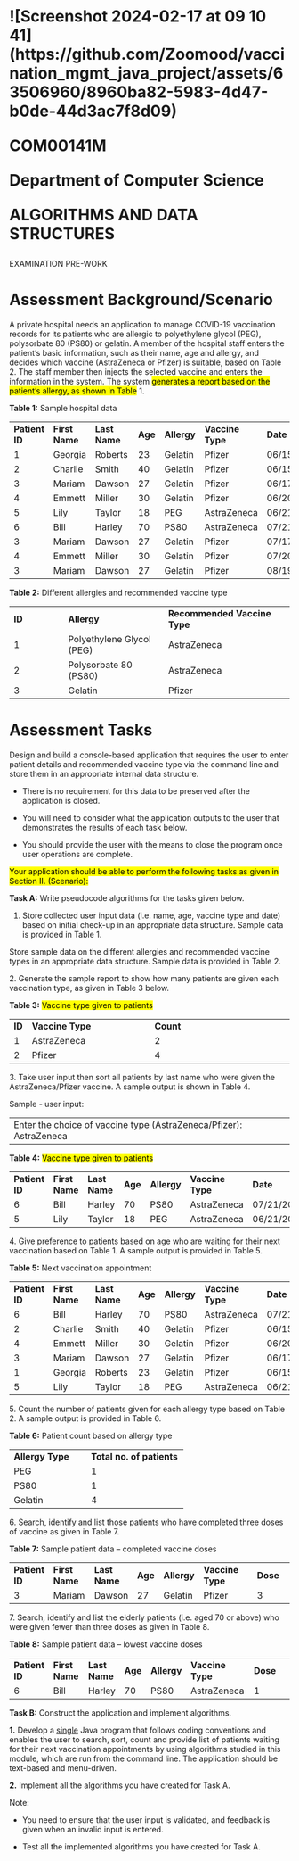 

<!DOCTYPE html>
<html xmlns="http://www.w3.org/1999/xhtml" lang="" xml:lang="">
<h1>
  ![Screenshot 2024-02-17 at 09 10 41](https://github.com/Zoomood/vaccination_mgmt_java_project/assets/63506960/8960ba82-5983-4d47-b0de-44d3ac7f8d09)

<p>COM00141M</p>
<p>Department of Computer Science</p>
<p><strong>ALGORITHMS AND DATA STRUCTURES</strong></p>
</h1>
<p>EXAMINATION PRE-WORK</p>
<h1 id="assessment-backgroundscenario">Assessment
Background/Scenario</h1>
<p>A private hospital needs an application to manage <span
class="smallcaps">COVID</span>-19 vaccination records for its patients
who are allergic to polyethylene glycol (PEG), polysorbate 80 (PS80) or
gelatin. A member of the hospital staff enters the patient’s basic
information, such as their name, age and allergy, and decides which
vaccine (AstraZeneca or Pfizer) is suitable, based on Table 2. The staff
member then injects the selected vaccine and enters the information in
the system. The system <mark>generates a report based on the patient’s
allergy, as shown in Table</mark> 1.</p>
<p><strong>Table 1:</strong> Sample hospital data</p>
<table>
<colgroup>
<col style="width: 14%" />
<col style="width: 14%" />
<col style="width: 14%" />
<col style="width: 8%" />
<col style="width: 13%" />
<col style="width: 16%" />
<col style="width: 18%" />
</colgroup>
<tbody>
<tr class="odd">
<td><strong>Patient ID</strong></td>
<td><strong>First Name</strong></td>
<td><strong>Last Name</strong></td>
<td><strong>Age</strong></td>
<td><strong>Allergy</strong></td>
<td><strong>Vaccine Type</strong></td>
<td><strong>Date</strong></td>
</tr>
<tr class="even">
<td>1</td>
<td>Georgia</td>
<td>Roberts</td>
<td>23</td>
<td>Gelatin</td>
<td>Pfizer</td>
<td>06/15/2021</td>
</tr>
<tr class="odd">
<td>2</td>
<td>Charlie</td>
<td>Smith</td>
<td>40</td>
<td>Gelatin</td>
<td>Pfizer</td>
<td>06/15/2021</td>
</tr>
<tr class="even">
<td>3</td>
<td>Mariam</td>
<td>Dawson</td>
<td>27</td>
<td>Gelatin</td>
<td>Pfizer</td>
<td>06/17/2021</td>
</tr>
<tr class="odd">
<td>4</td>
<td>Emmett</td>
<td>Miller</td>
<td>30</td>
<td>Gelatin</td>
<td>Pfizer</td>
<td>06/20/2021</td>
</tr>
<tr class="even">
<td>5</td>
<td>Lily</td>
<td>Taylor</td>
<td>18</td>
<td>PEG</td>
<td>AstraZeneca</td>
<td>06/21/2021</td>
</tr>
<tr class="odd">
<td>6</td>
<td>Bill</td>
<td>Harley</td>
<td>70</td>
<td>PS80</td>
<td>AstraZeneca</td>
<td>07/21/2021</td>
</tr>
<tr class="even">
<td>3</td>
<td>Mariam</td>
<td>Dawson</td>
<td>27</td>
<td>Gelatin</td>
<td>Pfizer</td>
<td>07/17/2021</td>
</tr>
<tr class="odd">
<td>4</td>
<td>Emmett</td>
<td>Miller</td>
<td>30</td>
<td>Gelatin</td>
<td>Pfizer</td>
<td>07/20/2021</td>
</tr>
<tr class="even">
<td>3</td>
<td>Mariam</td>
<td>Dawson</td>
<td>27</td>
<td>Gelatin</td>
<td>Pfizer</td>
<td>08/19/2021</td>
</tr>
</tbody>
</table>
<p><strong>Table 2:</strong> Different allergies and recommended vaccine
type</p>
<table>
<colgroup>
<col style="width: 19%" />
<col style="width: 35%" />
<col style="width: 44%" />
</colgroup>
<tbody>
<tr class="odd">
<td><strong>ID</strong></td>
<td><strong>Allergy</strong></td>
<td><strong>Recommended Vaccine Type</strong></td>
</tr>
<tr class="even">
<td>1</td>
<td>Polyethylene Glycol (PEG)</td>
<td>AstraZeneca</td>
</tr>
<tr class="odd">
<td>2</td>
<td>Polysorbate 80 (PS80)</td>
<td>AstraZeneca</td>
</tr>
<tr class="even">
<td>3</td>
<td>Gelatin</td>
<td>Pfizer</td>
</tr>
</tbody>
</table>
<h1 id="assessment-tasks">Assessment Tasks </h1>
<p>Design and build a console-based application that requires the user
to enter patient details and recommended vaccine type via the command
line and store them in an appropriate internal data structure.</p>
<ul>
<li><p>There is no requirement for this data to be preserved after the
application is closed.</p></li>
<li><p>You will need to consider what the application outputs to the
user that demonstrates the results of each task below.</p></li>
<li><p>You should provide the user with the means to close the program
once user operations are complete.</p></li>
</ul>
<p><mark>Your application should be able to perform the following tasks
as given in Section II. (Scenario):</mark></p>
<p><strong>Task A:</strong> Write pseudocode algorithms for the tasks
given below.</p>
<ol type="1">
<li><p>Store collected user input data (i.e. name, age, vaccine type and
date) based on initial check-up in an appropriate data structure. Sample
data is provided in Table 1.</p></li>
</ol>

<p>Store sample data on the different allergies and recommended vaccine
types in an appropriate data structure. Sample data is provided in Table
2.</p>
<p>2. Generate the sample report to show how many patients are given
each vaccination type, as given in Table 3 below.</p>
<p><strong>Table 3:</strong> <mark>Vaccine type given to
patients</mark></p>

<table>
<colgroup>
<col style="width: 6%" />
<col style="width: 43%" />
<col style="width: 49%" />
</colgroup>
<tbody>
<tr class="odd">
<td><strong>ID</strong></td>
<td><strong>Vaccine Type</strong></td>
<td><strong>Count</strong></td>
</tr>
<tr class="even">
<td>1</td>
<td>AstraZeneca</td>
<td>2</td>
</tr>
<tr class="odd">
<td>2</td>
<td>Pfizer</td>
<td>4</td>
</tr>
</tbody>
</table>

<p>3. Take user input then sort all patients by last name who were given
the AstraZeneca/Pfizer vaccine. A sample output is shown in Table 4.</p>

<p>Sample - user input:</p>
<table>
<colgroup>
<col style="width: 100%" />
</colgroup>
<tbody>
<tr class="odd">
<td>Enter the choice of vaccine type (AstraZeneca/Pfizer):
AstraZeneca</td>
</tr>
</tbody>
</table>
<p><strong>Table 4:</strong> <mark>Vaccine type given to
patients</mark></p>
<table>
<colgroup>
<col style="width: 14%" />
<col style="width: 14%" />
<col style="width: 11%" />
<col style="width: 11%" />
<col style="width: 13%" />
<col style="width: 16%" />
<col style="width: 18%" />
</colgroup>
<tbody>
<tr class="odd">
<td><strong>Patient ID</strong></td>
<td><strong>First Name</strong></td>
<td><strong>Last Name</strong></td>
<td><strong>Age</strong></td>
<td><strong>Allergy</strong></td>
<td><strong>Vaccine Type</strong></td>
<td><strong>Date</strong></td>
</tr>
<tr class="even">
<td>6</td>
<td>Bill</td>
<td>Harley</td>
<td>70</td>
<td>PS80</td>
<td>AstraZeneca</td>
<td>07/21/2021</td>
</tr>
<tr class="odd">
<td>5</td>
<td>Lily</td>
<td>Taylor</td>
<td>18</td>
<td>PEG</td>
<td>AstraZeneca</td>
<td>06/21/2021</td>
</tr>
</tbody>
</table>

<p>4. Give preference to patients based on age who are waiting for their
next vaccination based on Table 1. A sample output is provided in Table
5.</p>
<p><strong>Table 5:</strong> Next vaccination appointment</p>

<table>
<colgroup>
<col style="width: 11%" />
<col style="width: 15%" />
<col style="width: 13%" />
<col style="width: 8%" />
<col style="width: 14%" />
<col style="width: 16%" />
<col style="width: 20%" />
</colgroup>
<tbody>
<tr class="odd">
<td><strong>Patient ID</strong></td>
<td><strong>First Name</strong></td>
<td><strong>Last Name</strong></td>
<td><strong>Age</strong></td>
<td><strong>Allergy</strong></td>
<td><strong>Vaccine Type</strong></td>
<td><strong>Date</strong></td>
</tr>
<tr class="even">
<td>6</td>
<td>Bill</td>
<td>Harley</td>
<td>70</td>
<td>PS80</td>
<td>AstraZeneca</td>
<td>07/21/2021</td>
</tr>
<tr class="odd">
<td>2</td>
<td>Charlie</td>
<td>Smith</td>
<td>40</td>
<td>Gelatin</td>
<td>Pfizer</td>
<td>06/15/2021</td>
</tr>
<tr class="even">
<td>4</td>
<td>Emmett</td>
<td>Miller</td>
<td>30</td>
<td>Gelatin</td>
<td>Pfizer</td>
<td>06/20/2021</td>
</tr>
<tr class="odd">
<td>3</td>
<td>Mariam</td>
<td>Dawson</td>
<td>27</td>
<td>Gelatin</td>
<td>Pfizer</td>
<td>06/17/2021</td>
</tr>
<tr class="even">
<td>1</td>
<td>Georgia</td>
<td>Roberts</td>
<td>23</td>
<td>Gelatin</td>
<td>Pfizer</td>
<td>06/15/2021</td>
</tr>
<tr class="odd">
<td>5</td>
<td>Lily</td>
<td>Taylor</td>
<td>18</td>
<td>PEG</td>
<td>AstraZeneca</td>
<td>06/21/2021</td>
</tr>
</tbody>
</table>

<p>5. Count the number of patients given for each allergy type based on
Table 2. A sample output is provided in Table 6.</p>
<p><strong>Table 6:</strong> Patient count based on allergy type</p>

<table>
<colgroup>
<col style="width: 44%" />
<col style="width: 55%" />
</colgroup>
<tbody>
<tr class="odd">
<td><strong>Allergy Type</strong></td>
<td><strong>Total no. of patients</strong></td>
</tr>
<tr class="even">
<td>PEG</td>
<td>1</td>
</tr>
<tr class="odd">
<td>PS80</td>
<td>1</td>
</tr>
<tr class="even">
<td>Gelatin</td>
<td>4</td>
</tr>
</tbody>
</table>

<p>6. Search, identify and list those patients who have completed three
doses of vaccine as given in Table 7.</p>

<p><strong>Table 7:</strong> Sample patient data – completed vaccine
doses</p>
<table>
<colgroup>
<col style="width: 10%" />
<col style="width: 15%" />
<col style="width: 12%" />
<col style="width: 7%" />
<col style="width: 10%" />
<col style="width: 25%" />
<col style="width: 17%" />
</colgroup>
<tbody>
<tr class="odd">
<td><strong>Patient ID</strong></td>
<td><strong>First Name</strong></td>
<td><strong>Last Name</strong></td>
<td><strong>Age</strong></td>
<td><strong>Allergy</strong></td>
<td><strong>Vaccine Type</strong></td>
<td><strong>Dose</strong></td>
</tr>
<tr class="even">
<td>3</td>
<td>Mariam</td>
<td>Dawson</td>
<td>27</td>
<td>Gelatin</td>
<td>Pfizer</td>
<td>3</td>
</tr>
</tbody>
</table>
<p>7. Search, identify and list the elderly patients (i.e. aged 70 or
above) who were given fewer than three doses as given in Table 8.</p>
<p><strong>Table 8:</strong> Sample patient data – lowest vaccine
doses</p>
<table>
<colgroup>
<col style="width: 10%" />
<col style="width: 13%" />
<col style="width: 9%" />
<col style="width: 8%" />
<col style="width: 10%" />
<col style="width: 23%" />
<col style="width: 22%" />
</colgroup>
<tbody>
<tr class="odd">
<td><strong>Patient ID</strong></td>
<td><strong>First Name</strong></td>
<td><strong>Last Name</strong></td>
<td><strong>Age</strong></td>
<td><strong>Allergy</strong></td>
<td><strong>Vaccine Type</strong></td>
<td><strong>Dose</strong></td>
</tr>
<tr class="even">
<td>6</td>
<td>Bill</td>
<td>Harley</td>
<td>70</td>
<td>PS80</td>
<td>AstraZeneca</td>
<td>1</td>
</tr>
</tbody>
</table>
<p><strong>Task B:</strong> Construct the application and implement
algorithms.</p>
<p><strong>1.</strong> Develop a <u>single</u> Java program that follows
coding conventions and enables the user to search, sort, count and
provide list of patients waiting for their next vaccination appointments
by using algorithms studied in this module, which are run from the
command line. The application should be text-based and menu-driven.</p>
<p><strong>2.</strong> Implement all the algorithms you have created for
Task A.</p>
<p>Note:</p>
<ul>
<li><p>You need to ensure that the user input is validated, and feedback
is given when an invalid input is entered.</p></li>
<li><p>Test all the implemented algorithms you have created for Task
A.</p></li>
</ul>
</body>
</html>


